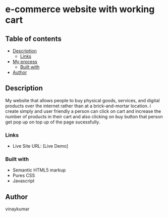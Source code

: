 #  e-commerce website with working cart

## Table of contents

- [Description](#overview)
  - [Links](#links)
- [My process](#my-process)
  - [Built with](#built-with)
- [Author](#author)

## Description
My website that allows people to buy  physical goods, services, and digital products over the internet rather than at a brick-and-mortar location. i create simply and user friendly a person can click on cart and increase the number of products in their cart and also clicking on buy button that person get  pop up on top up of the page sucessfully.

### Links

- Live Site URL: [Live Demo]


### Built with

- Semantic HTML5 markup
- Pures CSS
- Javascript
## Author
vinaykumar
